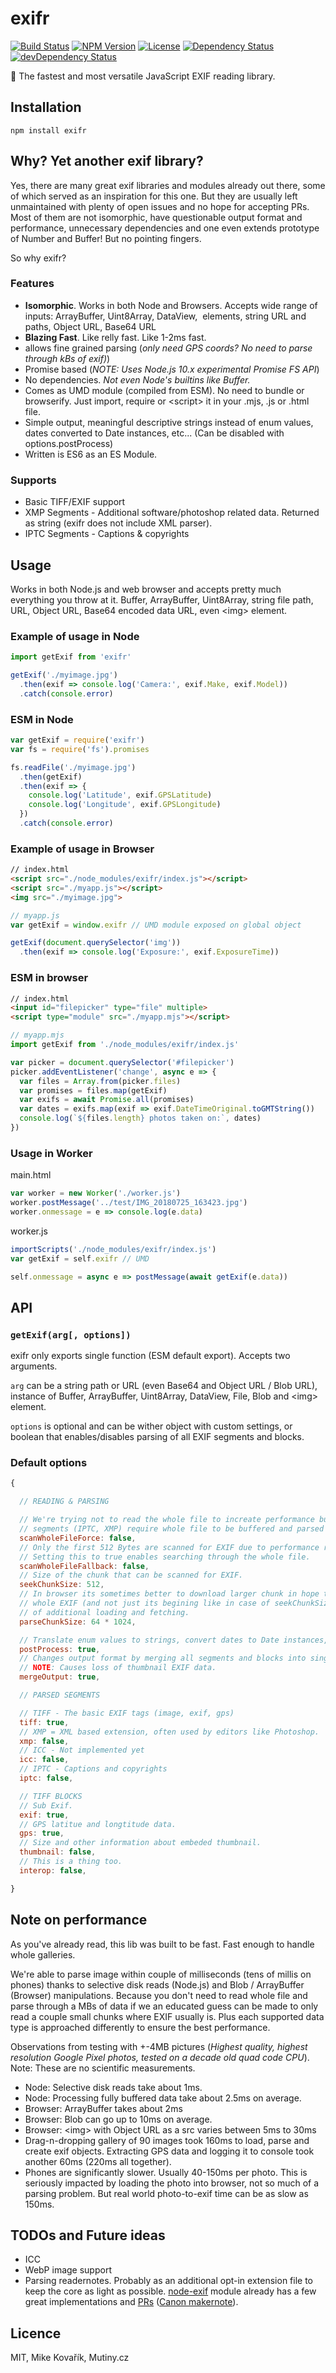 # exifr

[![Build Status](https://travis-ci.org/MikeKovarik/exifr.svg)](https://travis-ci.org/MikeKovarik/exifr)
[![NPM Version](https://img.shields.io/npm/v/exifr.svg?style=flat)](https://npmjs.org/package/exifr)
[![License](http://img.shields.io/npm/l/exifr.svg?style=flat)](LICENSE)
[![Dependency Status](https://david-dm.org/MikeKovarik/exifr.svg)](https://david-dm.org/MikeKovarik/exifr)
[![devDependency Status](https://david-dm.org/MikeKovarik/exifr/dev-status.svg)](https://david-dm.org/MikeKovarik/exifr#info=devDependencies)

📑 The fastest and most versatile JavaScript EXIF reading library.

## Installation

```
npm install exifr
```

## Why? Yet another exif library?

Yes, there are many great exif libraries and modules already out there, some of which served as an inspiration for this one. But they are usually left unmaintained with plenty of open issues and no hope for accepting PRs. Most of them are not isomorphic, have questionable output format and performance, unnecessary dependencies and one even extends prototype of Number and Buffer! But no pointing fingers.

So why exifr?

### Features

* **Isomorphic**. Works in both Node and Browsers. Accepts wide range of inputs: ArrayBuffer, Uint8Array, DataView, <img> elements, string URL and paths, Object URL, Base64 URL
* **Blazing Fast**. Like relly fast. Like 1-2ms fast.
* allows fine grained parsing (*only need GPS coords? No need to parse through kBs of exif)*)
* Promise based (*NOTE: Uses Node.js 10.x experimental Promise FS API*)
* No dependencies. *Not even Node's builtins like Buffer.*
* Comes as UMD module (compiled from ESM). No need to bundle or browserify. Just import, require or \<script\> it in your .mjs, .js or .html file.
* Simple output, meaningful descriptive strings instead of enum values, dates converted to Date instances, etc... (Can be disabled with options.postProcess)
* Written is ES6 as an ES Module.

### Supports

* Basic TIFF/EXIF support
* XMP Segments - Additional software/photoshop related data. Returned as string (exifr does not include XML parser).
* IPTC Segments - Captions & copyrights


## Usage

Works in both Node.js and web browser and accepts pretty much everything you throw at it. Buffer, ArrayBuffer, Uint8Array, string file path, URL, Object URL, Base64 encoded data URL, even \<img\> element.

### Example of usage in Node

```js
import getExif from 'exifr'

getExif('./myimage.jpg')
  .then(exif => console.log('Camera:', exif.Make, exif.Model))
  .catch(console.error)
```

### ESM in Node

```js
var getExif = require('exifr')
var fs = require('fs').promises

fs.readFile('./myimage.jpg')
  .then(getExif)
  .then(exif => {
    console.log('Latitude', exif.GPSLatitude)
    console.log('Longitude', exif.GPSLongitude)
  })
  .catch(console.error)
```

### Example of usage in Browser

```html
// index.html
<script src="./node_modules/exifr/index.js"></script>
<script src="./myapp.js"></script>
<img src="./myimage.jpg">
```

```js
// myapp.js
var getExif = window.exifr // UMD module exposed on global object

getExif(document.querySelector('img'))
  .then(exif => console.log('Exposure:', exif.ExposureTime))
```

### ESM in browser

```html
// index.html
<input id="filepicker" type="file" multiple>
<script type="module" src="./myapp.mjs"></script>
```

```js
// myapp.mjs
import getExif from './node_modules/exifr/index.js'

var picker = document.querySelector('#filepicker')
picker.addEventListener('change', async e => {
  var files = Array.from(picker.files)
  var promises = files.map(getExif)
  var exifs = await Promise.all(promises)
  var dates = exifs.map(exif => exif.DateTimeOriginal.toGMTString())
  console.log(`${files.length} photos taken on:`, dates)
})
```

### Usage in Worker

main.html

```js
var worker = new Worker('./worker.js')
worker.postMessage('../test/IMG_20180725_163423.jpg')
worker.onmessage = e => console.log(e.data)
```


worker.js

```js
importScripts('./node_modules/exifr/index.js')
var getExif = self.exifr // UMD

self.onmessage = async e => postMessage(await getExif(e.data))
```

## API

### `getExif(arg[, options])`

exifr only exports single function (ESM default export). Accepts two arguments.

`arg` can be a string path or URL (even Base64 and Object URL / Blob URL), instance of Buffer, ArrayBuffer, Uint8Array, DataView, File, Blob and \<img> element.

`options` is optional and can be wither object with custom settings, or boolean that enables/disables parsing of all EXIF segments and blocks.

### Default options

```js
{

  // READING & PARSING

  // We're trying not to read the whole file to increate performance but certain
  // segments (IPTC, XMP) require whole file to be buffered and parsed through.
  scanWholeFileForce: false,
  // Only the first 512 Bytes are scanned for EXIF due to performance reasons.
  // Setting this to true enables searching through the whole file.
  scanWholeFileFallback: false,
  // Size of the chunk that can be scanned for EXIF.
  seekChunkSize: 512,
  // In browser its sometimes better to download larger chunk in hope that it contains the
  // whole EXIF (and not just its begining like in case of seekChunkSize) in prevetion
  // of additional loading and fetching.
  parseChunkSize: 64 * 1024,

  // Translate enum values to strings, convert dates to Date instances, etc...
  postProcess: true,
  // Changes output format by merging all segments and blocks into single object.
  // NOTE: Causes loss of thumbnail EXIF data.
  mergeOutput: true,

  // PARSED SEGMENTS

  // TIFF - The basic EXIF tags (image, exif, gps)
  tiff: true,
  // XMP = XML based extension, often used by editors like Photoshop.
  xmp: false,
  // ICC - Not implemented yet
  icc: false,
  // IPTC - Captions and copyrights
  iptc: false,

  // TIFF BLOCKS
  // Sub Exif.
  exif: true,
  // GPS latitue and longtitude data.
  gps: true,
  // Size and other information about embeded thumbnail.
  thumbnail: false,
  // This is a thing too.
  interop: false,

}
```

## Note on performance

As you've already read, this lib was built to be fast. Fast enough to handle whole galleries.

We're able to parse image within couple of milliseconds (tens of millis on phones) thanks to selective disk reads (Node.js) and Blob / ArrayBuffer (Browser) manipulations. Because you don't need to read whole file and parse through a MBs of data if we an educated guess can be made to only read a couple small chunks where EXIF usually is. Plus each supported data type is approached differently to ensure the best performance.

Observations from testing with +-4MB pictures (*Highest quality, highest resolution Google Pixel photos, tested on a decade old quad code CPU*). Note: These are no scientific measurements.

* Node: Selective disk reads take about 1ms.
* Node: Processing fully buffered data take about 2.5ms on average.
* Browser: ArrayBuffer takes about 2ms
* Browser: Blob can go up to 10ms on average.
* Browser: \<img> with Object URL as a src varies between 5ms to 30ms
* Drag-n-dropping gallery of 90 images took 160ms to load, parse and create exif objects. Extracting GPS data and logging it to console took another 60ms (220ms all together).
* Phones are significantly slower. Usually 40-150ms per photo. This is seriously impacted by loading the photo into browser, not so much of a parsing problem. But real world photo-to-exif time can be as slow as 150ms.

## TODOs and Future ideas
* ICC
* WebP image support
* Parsing readernotes. Probably as an additional opt-in extension file to keep the core as light as possible. [node-exif](https://github.com/gomfunkel/node-exif/tree/master/lib/exif/makernotes) module already has a few great implementations and [PRs](https://github.com/gomfunkel/node-exif/issues/25) ([Canon makernote](https://gist.github.com/redaktor/bae0ef2377ab70bc5276)).

## Licence

MIT, Mike Kovařík, Mutiny.cz
